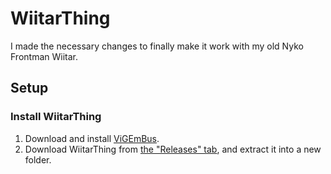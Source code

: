# WiitarThing

I made the necessary changes to finally make it work with my old Nyko Frontman Wiitar.

## Setup

### Install WiitarThing

1. Download and install [ViGEmBus](https://github.com/ViGEm/ViGEmBus/releases).
2. Download WiitarThing from [the "Releases" tab](https://github.com/RonGreenberg/WiitarThing/releases), and extract it into a new folder.
